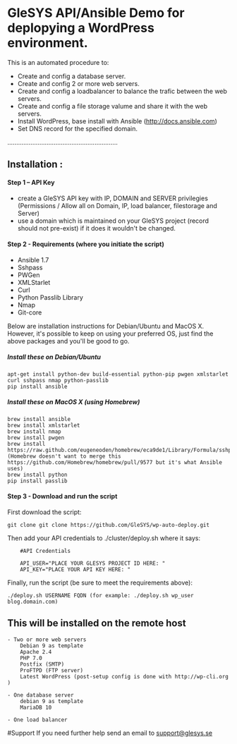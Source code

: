 # GleSYS API/Ansible Demo for deplopying a WordPress environment.

This is an automated procedure to:

  * Create and config a database server.
  * Create and config 2 or more web servers.
  * Create and config a loadbalancer to balance the trafic between the web servers.
  * Create and config a file storage valume and share it with the web servers.
  * Install WordPress, base install with Ansible (http://docs.ansible.com)
  * Set DNS record for the specified domain.

..............................................................

## Installation : 

#### Step 1 – API Key
  * create a GleSYS API key with IP, DOMAIN and SERVER privilegies (Permissions / Allow all on Domain, IP, load balancer, filestorage and Server)
  * use a domain which is maintained on your GleSYS project  (record should not pre-exist) if it does it wouldn't be changed.

#### Step 2 - Requirements (where you initiate the script)
  * Ansible 1.7
  * Sshpass
  * PWGen
  * XMLStarlet
  * Curl
  * Python Passlib Library
  * Nmap
  * Git-core

Below are installation instructions for Debian/Ubuntu and MacOS X. However, it's possible to keep on using your preferred OS, just find the above packages and you'll be good to go.

##### Install these on Debian/Ubuntu

	apt-get install python-dev build-essential python-pip pwgen xmlstarlet curl sshpass nmap python-passlib
	pip install ansible

##### Install these on MacOS X (using Homebrew)

	brew install ansible
	brew install xmlstarlet
	brew install nmap
	brew install pwgen
	brew install https://raw.github.com/eugeneoden/homebrew/eca9de1/Library/Formula/sshpass.rb (Homebrew doesn't want to merge this https://github.com/Homebrew/homebrew/pull/9577 but it's what Ansible uses)
	brew install python
	pip install passlib

#### Step 3 - Download and run the script
First download the script:

	git clone git clone https://github.com/GleSYS/wp-auto-deploy.git

Then add your API credentials to ./cluster/deploy.sh where it says:
```
	#API Credentials 
	
	API_USER="PLACE YOUR GLESYS PROJECT ID HERE: "
	API_KEY="PLACE YOUR API KEY HERE: "

```
Finally, run the script (be sure to meet the requirements above):

	./deploy.sh USERNAME FQDN (for example: ./deploy.sh wp_user blog.domain.com)

## This will be installed on the remote host

	- Two or more web servers
		Debian 9 as template
		Apache 2.4
		PHP 7.0
		Postfix (SMTP)
		ProFTPD (FTP server)
		Latest WordPress (post-setup config is done with http://wp-cli.org )
	
	- One database server
		debian 9 as template
		MariaDB 10
	
	- One load balancer
	

#Support
If you need further help send an email to support@glesys.se
